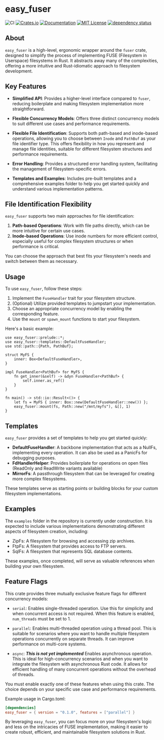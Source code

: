 # easy_fuser

![CI](https://github.com/Alogani/easy_fuser/actions/workflows/ubuntu.yml/badge.svg)
[![Crates.io](https://img.shields.io/crates/v/easy_fuser.svg)](https://crates.io/crates/easy_fuser)
[![Documentation](https://docs.rs/easy_fuser/badge.svg)](https://docs.rs/easy_fuser)
[![MIT License](https://img.shields.io/badge/license-MIT-blue.svg)](https://github.com/Alogani/easy_fuser/blob/master/LICENSE.md)
[![dependency status](https://deps.rs/repo/github/Alogani/easy_fuser/status.svg)](https://deps.rs/repo/github/Alogani/easy_fuser)

## About

`easy_fuser` is a high-level, ergonomic wrapper around the `fuser` crate, designed to simplify
the process of implementing FUSE (Filesystem in Userspace) filesystems in Rust. It abstracts away
many of the complexities, offering a more intuitive and Rust-idiomatic approach to filesystem development.

## Key Features

- **Simplified API**: Provides a higher-level interface compared to `fuser`, reducing boilerplate
  and making filesystem implementation more straightforward.

- **Flexible Concurrency Models**: Offers three distinct concurrency models to suit different
  use cases and performance requirements.

- **Flexible File Identification**: Supports both path-based and inode-based operations,
  allowing you to choose between `Inode` and `PathBuf` as your file identifier type. This
  offers flexibility in how you represent and manage file identities, suitable for different
  filesystem structures and performance requirements.

- **Error Handling**: Provides a structured error handling system, facilitating the management
  of filesystem-specific errors.

- **Templates and Examples**: Includes pre-built templates and a comprehensive examples folder
  to help you get started quickly and understand various implementation patterns.

## File Identification Flexibility

`easy_fuser` supports two main approaches for file identification:

1. **Path-based Operations**: Work with file paths directly, which can be more intuitive for
   certain use cases.
2. **Inode-based Operations**: Use inode numbers for more efficient control, especially useful
   for complex filesystem structures or when performance is critical.

You can choose the approach that best fits your filesystem's needs and switch between them
as necessary.

## Usage

To use `easy_fuser`, follow these steps:

1. Implement the `FuseHandler` trait for your filesystem structure.
2. (Optional) Utilize provided templates to jumpstart your implementation.
3. Choose an appropriate concurrency model by enabling the corresponding feature.
4. Use the `mount` or `spawn_mount` functions to start your filesystem.

Here's a basic example:

```rust,no_run
use easy_fuser::prelude::*;
use easy_fuser::templates::DefaultFuseHandler;
use std::path::{Path, PathBuf};

struct MyFS {
    inner: Box<DefaultFuseHandler>,
}

impl FuseHandler<PathBuf> for MyFS {
    fn get_inner(&self) -> &dyn FuseHandler<PathBuf> {
        self.inner.as_ref()
    }
}

fn main() -> std::io::Result<()> {
    let fs = MyFS { inner: Box::new(DefaultFuseHandler::new()) };
    easy_fuser::mount(fs, Path::new("/mnt/myfs"), &[], 1)
}
```

## Templates

`easy_fuser` provides a set of templates to help you get started quickly:

- **DefaultFuseHandler**: A backbone implementation that acts as a NullFs, implementing every
  operation. It can also be used as a PanicFs for debugging purposes.
- **FdHandlerHelper**: Provides boilerplate for operations on open files (ReadOnly and ReadWrite variants available)
- **MirrorFs**: A passthrough filesystem that can be leveraged for creating more complex filesystems.

These templates serve as starting points or building blocks for your custom filesystem implementations.

## Examples

The `examples` folder in the repository is currently under construction. It is expected to include
various implementations demonstrating different aspects of filesystem creation, including:

- ZipFs: A filesystem for browsing and accessing zip archives.
- FtpFs: A filesystem that provides access to FTP servers.
- SqlFs: A filesystem that represents SQL database contents.

These examples, once completed, will serve as valuable references when building your own filesystem.

## Feature Flags

This crate provides three mutually exclusive feature flags for different concurrency models:

- `serial`: Enables single-threaded operation. Use this for simplicity and when concurrent
  access is not required. When this feature is enabled, `num_threads` must be set to 1.

- `parallel`: Enables multi-threaded operation using a thread pool. This is suitable for
  scenarios where you want to handle multiple filesystem operations concurrently on separate
  threads. It can improve performance on multi-core systems.

- `async`: _**This is not yet implemented**_ Enables asynchronous operation. This is ideal for high-concurrency scenarios and
  when you want to integrate the filesystem with asynchronous Rust code. It allows for
  efficient handling of many concurrent operations without the overhead of threads.

You must enable exactly one of these features when using this crate. The choice depends on
your specific use case and performance requirements.

Example usage in Cargo.toml:
```toml
[dependencies]
easy_fuser = { version = "0.1.0", features = ["parallel"] }
```

By leveraging `easy_fuser`, you can focus more on your filesystem's logic and less on the
intricacies of FUSE implementation, making it easier to create robust, efficient, and
maintainable filesystem solutions in Rust.